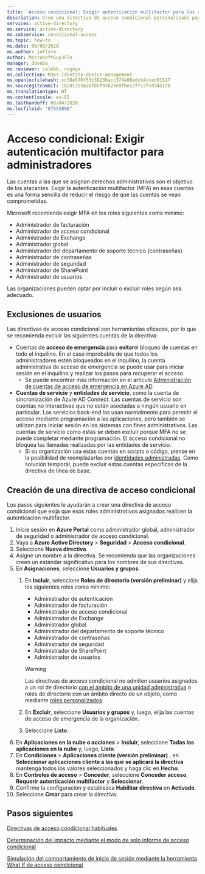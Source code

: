 ```yaml
---
title: 'Acceso condicional: Exigir autenticación multifactor para los administradores (Azure Active Directory)'
description: Cree una directiva de acceso condicional personalizada para exigir que los administradores realicen la autenticación multifactor.
services: active-directory
ms.service: active-directory
ms.subservice: conditional-access
ms.topic: how-to
ms.date: 08/03/2020
ms.author: joflore
author: MicrosoftGuyJFlo
manager: daveba
ms.reviewer: calebb, rogoya
ms.collection: M365-identity-device-management
ms.openlocfilehash: cc38e576f53c3623bacc374a00adcb4cced01517
ms.sourcegitcommit: 1b2d1755b2bf85f97b27e8fbec2ffc2fcd345120
ms.translationtype: HT
ms.contentlocale: es-ES
ms.lasthandoff: 08/04/2020
ms.locfileid: "87552890"
---
```

# <a name="conditional-access-require-mfa-for-administrators"></a>Acceso condicional: Exigir autenticación multifactor para administradores

Las cuentas a las que se asignan derechos administrativos son el objetivo de los atacantes. Exigir la autenticación multifactor (MFA) en esas cuentas es una forma sencilla de reducir el riesgo de que las cuentas se vean comprometidas.

Microsoft recomienda exigir MFA en los roles siguientes como mínimo:

* Administrador de facturación
* Administrador de acceso condicional
* Administrador de Exchange
* Administrador global
* Administrador del departamento de soporte técnico (contraseñas)
* Administrador de contraseñas
* Administrador de seguridad
* Administrador de SharePoint
* Administrador de usuarios

Las organizaciones pueden optar por incluir o excluir roles según sea adecuado.

## <a name="user-exclusions"></a>Exclusiones de usuarios

Las directivas de acceso condicional son herramientas eficaces, por lo que se recomienda excluir las siguientes cuentas de la directiva:

* Cuentas de **acceso de emergencia** para **evitar**el bloqueo de cuentas en todo el inquilino. En el caso improbable de que todos los administradores estén bloqueados en el inquilino, la cuenta administrativa de acceso de emergencia se puede usar para iniciar sesión en el inquilino y realizar los pasos para recuperar el acceso.
   * Se puede encontrar más información en el artículo [Administración de cuentas de acceso de emergencia en Azure AD](../users-groups-roles/directory-emergency-access.md).
* **Cuentas de servicio** y **entidades de servicio**, como la cuenta de sincronización de Azure AD Connect. Las cuentas de servicio son cuentas no interactivas que no están asociadas a ningún usuario en particular. Los servicios back-end las usan normalmente para permitir el acceso mediante programación a las aplicaciones, pero también se utilizan para iniciar sesión en los sistemas con fines administrativos. Las cuentas de servicio como estas se deben excluir porque MFA no se puede completar mediante programación. El acceso condicional no bloquea las llamadas realizadas por las entidades de servicio.
   * Si su organización usa estas cuentas en scripts o código, piense en la posibilidad de reemplazarlas por [identidades administradas](../managed-identities-azure-resources/overview.md). Como solución temporal, puede excluir estas cuentas específicas de la directiva de línea de base.

## <a name="create-a-conditional-access-policy"></a>Creación de una directiva de acceso condicional

Los pasos siguientes le ayudarán a crear una directiva de acceso condicional que exija que esos roles administrativos asignados realicen la autenticación multifactor.

1. Inicie sesión en **Azure Portal** como administrador global, administrador de seguridad o administrador de acceso condicional.
1. Vaya a **Azure Active Directory** > **Seguridad** > **Acceso condicional**.
1. Seleccione **Nueva directiva**.
1. Asigne un nombre a la directiva. Se recomienda que las organizaciones creen un estándar significativo para los nombres de sus directivas.
1. En **Asignaciones**, seleccione **Usuarios y grupos**.
   1. En **Incluir**, seleccione **Roles de directorio (versión preliminar)** y elija los siguientes roles como mínimo:
      * Administrador de autenticación
      * Administrador de facturación
      * Administrador de acceso condicional
      * Administrador de Exchange
      * Administrador global
      * Administrador del departamento de soporte técnico
      * Administrador de contraseñas
      * Administrador de seguridad
      * Administrador de SharePoint
      * Administrador de usuarios
   
      > [!WARNING]
      > Las directivas de acceso condicional no admiten usuarios asignados a un rol de directorio [con el ámbito de una unidad administrativa](../users-groups-roles/roles-admin-units-assign-roles.md) o roles de directorio con un ámbito directo de un objeto, como mediante [roles personalizados](../users-groups-roles/roles-create-custom.md).

   1. En **Excluir**, seleccione **Usuarios y grupos** y, luego, elija las cuentas de acceso de emergencia de la organización. 
   1. Seleccione **Listo**.
1. En **Aplicaciones en la nube o acciones** > **Incluir**, seleccione **Todas las aplicaciones en la nube** y, luego, **Listo**.
1. En **Condiciones** > **Aplicaciones cliente (versión preliminar)** , en **Seleccionar aplicaciones cliente a las que se aplicará la directiva** mantenga todos los valores seleccionados y haga clic en **Hecho**.
1. En **Controles de acceso** > **Conceder**, seleccione **Conceder acceso**, **Requerir autenticación multifactor** y **Seleccionar**.
1. Confirme la configuración y establezca **Habilitar directiva** en **Activado**.
1. Seleccione **Crear** para crear la directiva.

## <a name="next-steps"></a>Pasos siguientes

[Directivas de acceso condicional habituales](concept-conditional-access-policy-common.md)

[Determinación del impacto mediante el modo de solo informe de acceso condicional](howto-conditional-access-report-only.md)

[Simulación del comportamiento de inicio de sesión mediante la herramienta What If de acceso condicional](troubleshoot-conditional-access-what-if.md)
